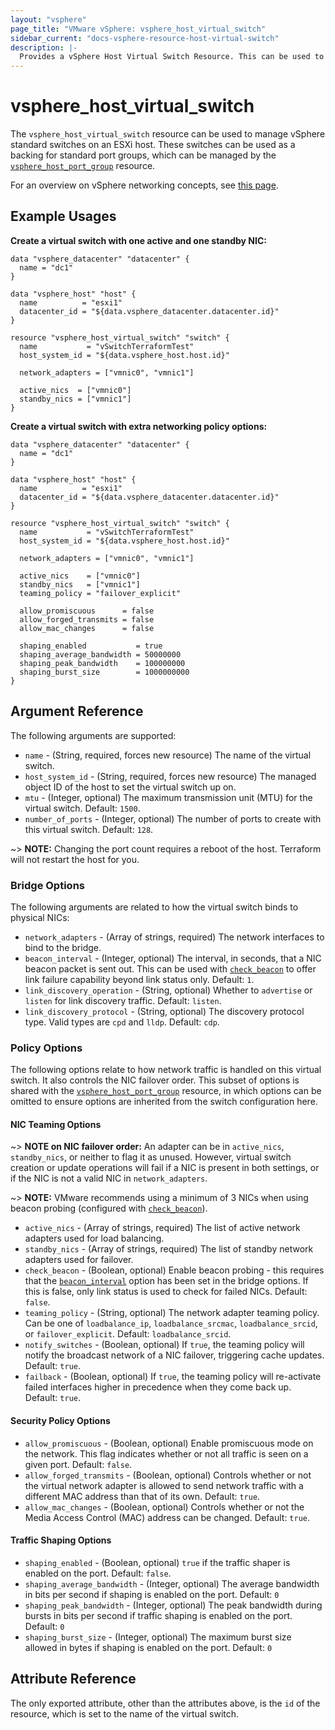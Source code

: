 ```yaml
---
layout: "vsphere"
page_title: "VMware vSphere: vsphere_host_virtual_switch"
sidebar_current: "docs-vsphere-resource-host-virtual-switch"
description: |-
  Provides a vSphere Host Virtual Switch Resource. This can be used to configure vSwitches direct on an ESXi host.
---
```


# vsphere\_host\_virtual\_switch

The `vsphere_host_virtual_switch` resource can be used to manage vSphere
standard switches on an ESXi host. These switches can be used as a backing for
standard port groups, which can be managed by the
[`vsphere_host_port_group`][host-port-group] resource.

For an overview on vSphere networking concepts, see [this
page][ref-vsphere-net-concepts].

[host-port-group]: /docs/providers/vsphere/r/host_port_group.html
[ref-vsphere-net-concepts]: https://docs.vmware.com/en/VMware-vSphere/6.5/com.vmware.vsphere.networking.doc/GUID-2B11DBB8-CB3C-4AFF-8885-EFEA0FC562F4.html

## Example Usages

**Create a virtual switch with one active and one standby NIC:**

```hcl
data "vsphere_datacenter" "datacenter" {
  name = "dc1"
}

data "vsphere_host" "host" {
  name          = "esxi1"
  datacenter_id = "${data.vsphere_datacenter.datacenter.id}"
}

resource "vsphere_host_virtual_switch" "switch" {
  name           = "vSwitchTerraformTest"
  host_system_id = "${data.vsphere_host.host.id}"

  network_adapters = ["vmnic0", "vmnic1"]

  active_nics  = ["vmnic0"]
  standby_nics = ["vmnic1"]
}
```

**Create a virtual switch with extra networking policy options:**

```hcl
data "vsphere_datacenter" "datacenter" {
  name = "dc1"
}

data "vsphere_host" "host" {
  name          = "esxi1"
  datacenter_id = "${data.vsphere_datacenter.datacenter.id}"
}

resource "vsphere_host_virtual_switch" "switch" {
  name           = "vSwitchTerraformTest"
  host_system_id = "${data.vsphere_host.host.id}"

  network_adapters = ["vmnic0", "vmnic1"]

  active_nics    = ["vmnic0"]
  standby_nics   = ["vmnic1"]
  teaming_policy = "failover_explicit"

  allow_promiscuous      = false
  allow_forged_transmits = false
  allow_mac_changes      = false

  shaping_enabled           = true
  shaping_average_bandwidth = 50000000
  shaping_peak_bandwidth    = 100000000
  shaping_burst_size        = 1000000000
}
```

## Argument Reference

The following arguments are supported:

* `name` - (String, required, forces new resource) The name of the virtual switch.
* `host_system_id` - (String, required, forces new resource) The managed object
  ID of the host to set the virtual switch up on. 
* `mtu` - (Integer, optional) The maximum transmission unit (MTU) for the virtual
  switch. Default: `1500`.
* `number_of_ports` - (Integer, optional) The number of ports to create with
  this virtual switch. Default: `128`.

~> **NOTE:** Changing the port count requires a reboot of the host. Terraform
will not restart the host for you.

### Bridge Options

The following arguments are related to how the virtual switch binds to physical
NICs:

* `network_adapters` - (Array of strings, required) The network interfaces to
  bind to the bridge.
* `beacon_interval` - (Integer, optional) The interval, in seconds, that a NIC
  beacon packet is sent out. This can be used with
  [`check_beacon`](#check_beacon) to offer link failure capability beyond link
  status only. Default: `1`.
* `link_discovery_operation` - (String, optional) Whether to `advertise` or
  `listen` for link discovery traffic. Default: `listen`.
* `link_discovery_protocol` - (String, optional) The discovery protocol type.
  Valid types are `cpd` and `lldp`. Default: `cdp`.

### Policy Options

The following options relate to how network traffic is handled on this virtual
switch. It also controls the NIC failover order. This subset of options is
shared with the [`vsphere_host_port_group`][host-port-group] resource, in which
options can be omitted to ensure options are inherited from the switch
configuration here.

#### NIC Teaming Options

~> **NOTE on NIC failover order:** An adapter can be in `active_nics`,
`standby_nics`, or neither to flag it as unused. However, virtual switch
creation or update operations will fail if a NIC is present in both settings,
or if the NIC is not a valid NIC in `network_adapters`.

~> **NOTE:** VMware recommends using a minimum of 3 NICs when using beacon
probing (configured with [`check_beacon`](#check_beacon)).

* `active_nics` - (Array of strings, required) The list of active network
  adapters used for load balancing.
* `standby_nics` - (Array of strings, required) The list of standby network
  adapters used for failover.
* `check_beacon` - (Boolean, optional) Enable beacon probing - this requires
  that the [`beacon_interval`](#beacon_interval) option has been set in the
  bridge options. If this is false, only link status is used to check for
  failed NICs. Default: `false`.
* `teaming_policy` - (String, optional) The network adapter teaming policy. Can
  be one of `loadbalance_ip`, `loadbalance_srcmac`, `loadbalance_srcid`, or
  `failover_explicit`. Default: `loadbalance_srcid`.
* `notify_switches` - (Boolean, optional) If `true`, the teaming policy will
  notify the broadcast network of a NIC failover, triggering cache updates.
  Default: `true`.
* `failback` - (Boolean, optional) If `true`, the teaming policy will
  re-activate failed interfaces higher in precedence when they come back up.
  Default: `true`.

#### Security Policy Options

* `allow_promiscuous` - (Boolean, optional) Enable promiscuous mode on the
  network. This flag indicates whether or not all traffic is seen on a given
  port. Default: `false`.
* `allow_forged_transmits` - (Boolean, optional) Controls whether or not the
  virtual network adapter is allowed to send network traffic with a different
  MAC address than that of its own. Default: `true`.
* `allow_mac_changes` - (Boolean, optional) Controls whether or not the Media
  Access Control (MAC) address can be changed. Default: `true`.

#### Traffic Shaping Options

* `shaping_enabled` - (Boolean, optional) `true` if the traffic shaper is
  enabled on the port. Default: `false`.
* `shaping_average_bandwidth` - (Integer, optional) The average bandwidth in
  bits per second if shaping is enabled on the port. Default: `0`
* `shaping_peak_bandwidth` - (Integer, optional) The peak bandwidth during
  bursts in bits per second if traffic shaping is enabled on the port. Default:
  `0`
* `shaping_burst_size` - (Integer, optional) The maximum burst size allowed in
  bytes if shaping is enabled on the port. Default: `0`

## Attribute Reference

The only exported attribute, other than the attributes above, is the `id` of
the resource, which is set to the name of the virtual switch.
